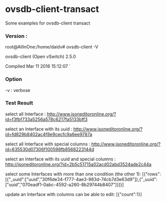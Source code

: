 # ovsdb-client-transact

Some examples for ovsdb-client transact

<h3>Version : </h3>

root@AllInOne:/home/daidv# ovsdb-client -V

ovsdb-client (Open vSwitch) 2.5.0

Compiled Mar 11 2016 15:12:07
`


<h3> Option </h3>

-v : verbose

<h3> Test Result </h3>

select all Interface : http://www.jsoneditoronline.org/?id=f3fbf733a5256a578c6217fa5133bff3

select an Interface with its uuid : http://www.jsoneditoronline.org/?id=fd829b8402ac4f8e9cecfc9a6ee9787a

select all Interface with special columns : http://www.jsoneditoronline.org/?id=635530d07306f100598fb8568223144d

select an Interface with its uuid and special columns : http://jsoneditoronline.org/?id=2b5c51715a02acd02abd3524ade2c44a

select some Interfaces with more than one condition (the other 1): [{"rows":[{"_uuid":["uuid","30f6de34-f777-4ae3-983d-74cb7d3e63d9"]},{"_uuid":["uuid","070eadf1-0abc-4592-a260-8b29744b8407"]}]}]

update an Interface with columns can be able to edit: [{"count":1}]

